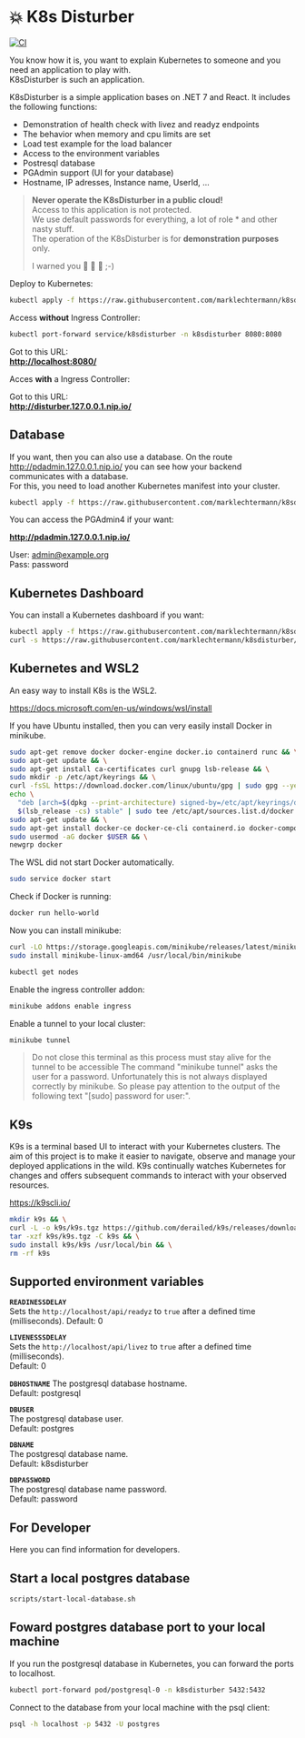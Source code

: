 # :boom: K8s Disturber

[![CI](https://github.com/marklechtermann/k8sdisturber/actions/workflows/ci.yaml/badge.svg)](https://github.com/marklechtermann/k8sdisturber/actions/workflows/ci.yaml)

You know how it is, you want to explain Kubernetes to someone and you need an application to play with.  
K8sDisturber is such an application.

K8sDisturber is a simple application bases on .NET 7 and React.
It includes the following functions:

- Demonstration of health check with livez and readyz endpoints
- The behavior when memory and cpu limits are set
- Load test example for the load balancer
- Access to the environment variables
- Postresql database
- PGAdmin support (UI for your database)
- Hostname, IP adresses, Instance name, UserId, ...

> **Never operate the K8sDisturber in a public cloud!**  
> Access to this application is not protected.  
> We use default passwords for everything, a lot of role * and other nasty stuff.  
> The operation of the K8sDisturber is for **demonstration purposes** only.
>
> I warned you :see_no_evil: :hear_no_evil: :speak_no_evil: ;-)

Deploy to Kubernetes:

```bash
kubectl apply -f https://raw.githubusercontent.com/marklechtermann/k8sdisturber/master/kubernetes/k8sdisturber.yaml
```

Access **without** Ingress Controller:

```bash
kubectl port-forward service/k8sdisturber -n k8sdisturber 8080:8080
```

Got to this URL:  
**<http://localhost:8080/>**

Acces **with** a Ingress Controller:

Got to this URL:  
**<http://disturber.127.0.0.1.nip.io/>**

## Database

If you want, then you can also use a database. On the route <http://pdadmin.127.0.0.1.nip.io/> you can see how your backend communicates with a database.  
For this, you need to load another Kubernetes manifest into your cluster.

```bash
kubectl apply -f https://raw.githubusercontent.com/marklechtermann/k8sdisturber/master/kubernetes/database.yaml
```

You can access the PGAdmin4 if your want:  

**<http://pdadmin.127.0.0.1.nip.io/>**

User: admin@example.org  
Pass: password  

## Kubernetes Dashboard

You can install a Kubernetes dashboard if you want:  

```bash
kubectl apply -f https://raw.githubusercontent.com/marklechtermann/k8sdisturber/master/kubernetes/dashboard.yaml
curl -s https://raw.githubusercontent.com/marklechtermann/k8sdisturber/master/kubernetes/login.sh | sh
```

## Kubernetes and WSL2

An easy way to install K8s is the WSL2.  

<https://docs.microsoft.com/en-us/windows/wsl/install>

If you have Ubuntu installed, then you can very easily install Docker in minikube.  

```bash
sudo apt-get remove docker docker-engine docker.io containerd runc && \
sudo apt-get update && \
sudo apt-get install ca-certificates curl gnupg lsb-release && \
sudo mkdir -p /etc/apt/keyrings && \
curl -fsSL https://download.docker.com/linux/ubuntu/gpg | sudo gpg --yes --dearmor -o /etc/apt/keyrings/docker.gpg && \
echo \
  "deb [arch=$(dpkg --print-architecture) signed-by=/etc/apt/keyrings/docker.gpg] https://download.docker.com/linux/ubuntu \
  $(lsb_release -cs) stable" | sudo tee /etc/apt/sources.list.d/docker.list > /dev/null  && \
sudo apt-get update && \
sudo apt-get install docker-ce docker-ce-cli containerd.io docker-compose-plugin && \
sudo usermod -aG docker $USER && \
newgrp docker
```

The WSL did not start Docker automatically.  

```bash
sudo service docker start
```

Check if Docker is running:  

```bash
docker run hello-world
```

Now you can install minikube:  

```bash
curl -LO https://storage.googleapis.com/minikube/releases/latest/minikube-linux-amd64
sudo install minikube-linux-amd64 /usr/local/bin/minikube
```

```bash
kubectl get nodes
```

Enable the ingress controller addon:  

```bash
minikube addons enable ingress
```

Enable a tunnel to your local cluster:  

```bash
minikube tunnel
```

> Do not close this terminal as this process must stay alive for the tunnel to be accessible
> The command "minikube tunnel" asks the user for a password. Unfortunately this is not always displayed correctly by minikube.
> So please pay attention to the output of the following text "[sudo] password for user:".

## K9s

K9s is a terminal based UI to interact with your Kubernetes clusters. The aim of this project is to make it easier to navigate, observe and manage your deployed applications in the wild. K9s continually watches Kubernetes for changes and offers subsequent commands to interact with your observed resources.

<https://k9scli.io/>

```bash
mkdir k9s && \
curl -L -o k9s/k9s.tgz https://github.com/derailed/k9s/releases/download/$(curl  -s https://api.github.com/repos/derailed/k9s/releases/latest | grep tag_name | cut -d '"' -f 4)/k9s_Linux_x86_64.tar.gz && \
tar -xzf k9s/k9s.tgz -C k9s && \
sudo install k9s/k9s /usr/local/bin && \
rm -rf k9s
```

## Supported environment variables

**`READINESSDELAY`**  
Sets the `http://localhost/api/readyz` to `true` after a defined time (milliseconds).
Default: 0

**`LIVENESSSDELAY`**  
Sets the `http://localhost/api/livez` to `true` after a defined time (milliseconds).  
Default: 0

**`DBHOSTNAME`**
The postgresql database hostname.  
Default: postgresql

**`DBUSER`**  
The postgresql database user.  
Default: postgres

**`DBNAME`**  
The postgresql database name.  
Default: k8sdisturber

**`DBPASSWORD`**  
The postgresql database name password.  
Default: password

## For Developer

Here you can find information for developers.

## Start a local postgres database

```bash
scripts/start-local-database.sh
```

## Foward postgres database port to your local machine

If you run the postgresql database in Kubernetes, you can forward the ports to localhost.

```bash
kubectl port-forward pod/postgresql-0 -n k8sdisturber 5432:5432
```

Connect to the database from your local machine with the psql client:

```bash
psql -h localhost -p 5432 -U postgres
```
